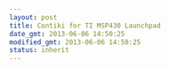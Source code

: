 ```yaml
---
layout: post
title: Contiki for TI MSP430 Launchpad
date_gmt: 2013-06-06 14:50:25
modified_gmt: 2013-06-06 14:50:25
status: inherit
---
```


